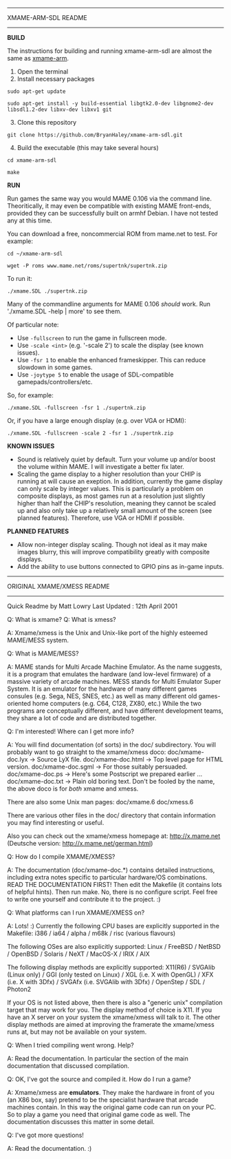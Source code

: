  *********************
 XMAME-ARM-SDL README
 *********************
 
 **BUILD**
 
 The instructions for building and running xmame-arm-sdl are almost the same as [xmame-arm](https://www.anavi.org/article/204/).
 
 1. Open the terminal
 2. Install necessary packages
 
 `sudo apt-get update`
 
 `sudo apt-get install -y build-essential libgtk2.0-dev libgnome2-dev libsdl1.2-dev libxv-dev libxv1 git`
 
 3. Clone this repository
 
 `git clone https://github.com/BryanHaley/xmame-arm-sdl.git`
 
 4. Build the executable (this may take several hours)
 
 `cd xmame-arm-sdl`
 
 `make`
 
 **RUN**
 
 Run games the same way you would MAME 0.106 via the command line. Theoritically, it may even be compatible with existing MAME front-ends, provided they can be successfully built on armhf Debian. I have not tested any at this time.
 
 You can download a free, noncommercial ROM from mame.net to test. For example:
 
 `cd ~/xmame-arm-sdl`
 
 `wget -P roms www.mame.net/roms/supertnk/supertnk.zip`
 
 To run it:
 
 `./xmame.SDL ./supertnk.zip`
 
 Many of the commandline arguments for MAME 0.106 *should* work. Run './xmame.SDL -help | more' to see them.
 
 Of particular note:
 * Use `-fullscreen` to run the game in fullscreen mode.
 * Use `-scale <int>` (e.g. '-scale 2') to scale the display (see known issues).
 * Use `-fsr 1` to enable the enhanced frameskipper. This can reduce slowdown in some games.
 * Use `-joytype 5` to enable the usage of SDL-compatible gamepads/controllers/etc.
 
 So, for example:
 
 `./xmame.SDL -fullscreen -fsr 1 ./supertnk.zip`
 
 Or, if you have a large enough display (e.g. over VGA or HDMI):
 
 `./xmame.SDL -fullscreen -scale 2 -fsr 1 ./supertnk.zip`
 
 **KNOWN ISSUES**
 
 * Sound is relatively quiet by default. Turn your volume up and/or boost the volume within MAME. I will investigate a better fix later.
 * Scaling the game display to a higher resolution than your CHIP is running at will cause an exeption. In addition, currently the game display can only scale by integer values. This is particularly a problem on composite displays, as most games run at a resolution just slightly higher than half the CHIP's resolution, meaning they cannot be scaled up and also only take up a relatively small amount of the screen (see planned features). Therefore, use VGA or HDMI if possible.
 
 **PLANNED FEATURES**
 
 * Allow non-integer display scaling. Though not ideal as it may make images blurry, this will improve compatibility greatly with composite displays.
 * Add the ability to use buttons connected to GPIO pins as in-game inputs.

 *********************
 ORIGINAL XMAME/XMESS README
 *********************

 Quick Readme by Matt Lowry
 Last Updated : 12th April 2001

Q: What is xmame?
Q: What is xmess?

A: Xmame/xmess is the Unix and Unix-like port of the highly esteemed MAME/MESS
   system.


Q: What is MAME/MESS?

A: MAME stands for Multi Arcade Machine Emulator. As the name suggests, it is
    a program that emulates the hardware (and low-level firmware) of a massive
    variety of arcade machines.
   MESS stands for Multi Emulator Super System. It is an emulator for the
    hardware of many different games consules (e.g. Sega, NES, SNES, etc.)
    as well as many different old games-oriented home computers (e.g. C64,
    C128, ZX80, etc.)
   While the two programs are conceptually different, and have different
    development teams, they share a lot of code and are distributed together.


Q: I'm interested! Where can I get more info?

A: You will find documentation (of sorts) in the doc/ subdirectory.
   You will probably want to go straight to the xmame/xmess doco:
     doc/xmame-doc.lyx  -> Source LyX file.
     doc/xmame-doc.html -> Top level page for HTML version.
     doc/xmame-doc.sgml -> For those suitably persuaded.
     doc/xmame-doc.ps   -> Here's some Postscript we prepared earlier ...
     doc/xmame-doc.txt  -> Plain old boring text.
   Don't be fooled by the name, the above doco is for _both_ xmame and xmess.

   There are also some Unix man pages:
     doc/xmame.6
     doc/xmess.6

   There are various other files in the doc/ directory that contain information
    you may find interesting or useful.

   Also you can check out the xmame/xmess homepage at:
                       http://x.mame.net
    (Deutsche version: http://x.mame.net/german.html)


Q: How do I compile XMAME/XMESS?

A: The documentation (doc/xmame-doc.*) contains detailed instructions, 
    including extra notes specific to particular hardware/OS combinations.
   READ THE DOCUMENTATION FIRST!
   Then edit the Makefile (it contains lots of helpful hints).
   Then run make.
   No, there is no configure script. Feel free to write one yourself and
    contribute it to the project. :)

Q: What platforms can I run XMAME/XMESS on?

A: Lots! :)
   Currently the following CPU bases are explicitly supported in the Makefile:
   i386  /  ia64   /  alpha  /  m68k  /  risc (various flavours)

   The following OSes are also explicitly supported:
   Linux / FreeBSD / NetBSD / OpenBSD / Solaris / NeXT / MacOS-X / IRIX / AIX

   The following display methods are explicitly supported:
   X11(R6) / SVGAlib (Linux only) / GGI (only tested on Linux) / 
   XGL (i.e. X with OpenGL) / XFX (i.e. X with 3Dfx) / 
   SVGAfx (i.e. SVGAlib with 3Dfx) / OpenStep / SDL / Photon2

   If your OS is not listed above, then there is also a "generic unix"
    compilation target that may work for you.
   The display method of choice is X11. If you have an X server on your
    system the xmame/xmess will talk to it. The other display methods are
    aimed at improving the framerate the xmame/xmess runs at, but may not
    be available on your system.


Q: When I tried compiling <xyz> went wrong. Help?

A: Read the documentation. In particular the section of the main documentation
    that discussed compilation.


Q: OK, I've got the source and compiled it. How do I run a game?

A: Xmame/xmess are __emulators__. They make the hardware in front of you
    (an X86 box, say) pretend to be the specialist hardware that arcade
    machines contain. In this way the original game code can run on your
    PC. So to play a game you need that original game code as well.
   The documentation discusses this matter in some detail.


Q: I've got more questions!

A: Read the documentation. :)


